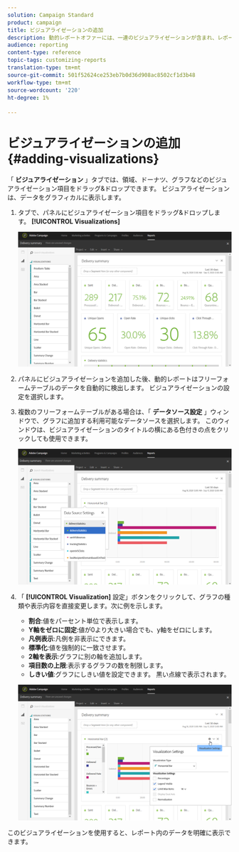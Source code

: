 ```yaml
---
solution: Campaign Standard
product: campaign
title: ビジュアライゼーションの追加
description: 動的レポートオファーには、一連のビジュアライゼーションが含まれ、レポートにグラフィカル表現が追加されます。
audience: reporting
content-type: reference
topic-tags: customizing-reports
translation-type: tm+mt
source-git-commit: 501f52624ce253eb7b0d36d908ac8502cf1d3b48
workflow-type: tm+mt
source-wordcount: '220'
ht-degree: 1%

---
```



# ビジュアライゼーションの追加{#adding-visualizations}

「 **ビジュアライゼーション** 」タブでは、領域、ドーナツ、グラフなどのビジュアライゼーション項目をドラッグ&amp;ドロップできます。 ビジュアライゼーションは、データをグラフィカルに表示します。

1. タブで、パネルにビジュアライゼーション項目をドラッグ&amp;ドロップします。 **[!UICONTROL Visualizations]**

   ![](assets/dynamic_report_visualization_1.png)

1. パネルにビジュアライゼーションを追加した後、動的レポートはフリーフォームテーブルのデータを自動的に検出します。 ビジュアライゼーションの設定を選択します。
1. 複数のフリーフォームテーブルがある場合は、「 **データソース設定** 」ウィンドウで、グラフに追加する利用可能なデータソースを選択します。 このウィンドウは、ビジュアライゼーションのタイトルの横にある色付きの点をクリックしても使用できます。

   ![](assets/dynamic_report_visualization_2.png)

1. 「 **[!UICONTROL Visualization]** 設定」ボタンをクリックして、グラフの種類や表示内容を直接変更します。次に例を示します。

   * **割合**:値をパーセント単位で表示します。
   * **Y軸をゼロに固定**:値が0より大きい場合でも、y軸をゼロにします。
   * **凡例表示**:凡例を非表示にできます。
   * **標準化**:値を強制的に一致させます。
   * **2軸を表示**:グラフに別の軸を追加します。
   * **項目数の上限**:表示するグラフの数を制限します。
   * **しきい値**:グラフにしきい値を設定できます。 黒い点線で表示されます。

   ![](assets/dynamic_report_visualization_3.png)

このビジュアライゼーションを使用すると、レポート内のデータを明確に表示できます。
